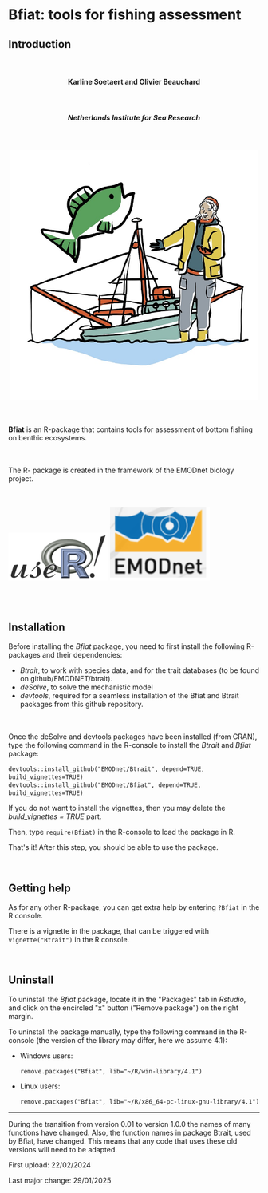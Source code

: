 # Bfiat: tools for fishing assessment

## Introduction

<center>
<br>
<h4>Karline Soetaert and Olivier Beauchard</h4>
<br>
<h5>Netherlands Institute for Sea Research</h5>
<br><br>
<img src="man/figures/Logo_fishing.jpg" width="500">
</center>

<br><br>
**Bfiat** is an R-package that contains tools for assessment of bottom fishing  on benthic ecosystems. 

<br>

<br>
The R- package is created in the framework of the EMODnet biology project.

<br><br>
<img src="man/figures/useR-logo.png" width="200">
<img src="man/figures/EMODnet.png" width="200">
</center>

<br>

<br>

## Installation

Before installing the *Bfiat* package, you need to first install the following R-packages and their dependencies:

* *Btrait*, to work with species data, and for the trait databases (to be found on github/EMODNET/btrait). 
* *deSolve*, to solve the mechanistic model
* *devtools*, required for a seamless installation of the Bfiat and Btrait packages from this github repository. 

<br><br>
Once the deSolve and devtools packages have been installed (from CRAN), type the following command in the R-console to install the *Btrait* and *Bfiat* package:

```
devtools::install_github("EMODnet/Btrait", depend=TRUE, build_vignettes=TRUE)
devtools::install_github("EMODnet/Bfiat", depend=TRUE, build_vignettes=TRUE)
```

If you do not want to install the vignettes, then you may delete the *build_vignettes = TRUE* part.

Then, type ``require(Bfiat)`` in the R-console to load the package in R. 

That's it! After this step, you should be able to use the package. 

<br>

## Getting help

As for any other R-package, you can get extra help by entering ``?Bfiat`` in the R console.

There is a vignette in the package, that can be triggered with
``vignette("Btrait")`` in the R console.

<br>

## Uninstall

To uninstall the *Bfiat* package, locate it in the "Packages" tab in *Rstudio*, and click on the encircled "x" button ("Remove package") on the right margin.

To uninstall the package manually, type the following command in the R-console (the version of the library may differ, here we assume 4.1):

* Windows users: 
  ```
  remove.packages("Bfiat", lib="~/R/win-library/4.1")
  ```
* Linux users: 
  ```
  remove.packages("Bfiat", lib="~/R/x86_64-pc-linux-gnu-library/4.1")
  ```

---

During the transition from version 0.01 to version 1.0.0 the names of many functions have changed. Also, the function names in package Btrait, used by Bfiat, have changed. This means that any code that uses these old versions will need to be adapted.

First upload: 22/02/2024

Last major change: 29/01/2025